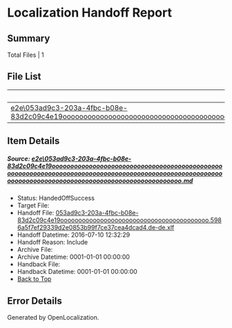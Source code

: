 # <a name='report-top'></a> Localization Handoff Report

## Summary
 Total Files | 1

## File List
 Source File | Status | Details 
 ----------- | ------ | ------- 
 [e2e\053ad9c3-203a-4fbc-b08e-83d2c09c4e19ooooooooooooooooooooooooooooooooooooooooooooooooooooooooooooooooooooooooooooooooooooooooooooooooooooooooooooooooooooooooooooooooooooooooooooooooooooooo.md](https://github.com/OpenLocalizationTestOrg/oltest/blob/834708e2bc07155d2ea7382911f1471e978edc34/e2e/053ad9c3-203a-4fbc-b08e-83d2c09c4e19ooooooooooooooooooooooooooooooooooooooooooooooooooooooooooooooooooooooooooooooooooooooooooooooooooooooooooooooooooooooooooooooooooooooooooooooooooooooo.md) | HandedOffSuccess | [Details](#23d4e45b690efbfdc394524d562d060c408cfa0e1)

## Item Details
##### <a name='23d4e45b690efbfdc394524d562d060c408cfa0e1'></a> Source: [e2e\053ad9c3-203a-4fbc-b08e-83d2c09c4e19ooooooooooooooooooooooooooooooooooooooooooooooooooooooooooooooooooooooooooooooooooooooooooooooooooooooooooooooooooooooooooooooooooooooooooooooooooooooo.md](https://github.com/OpenLocalizationTestOrg/oltest/blob/834708e2bc07155d2ea7382911f1471e978edc34/e2e/053ad9c3-203a-4fbc-b08e-83d2c09c4e19ooooooooooooooooooooooooooooooooooooooooooooooooooooooooooooooooooooooooooooooooooooooooooooooooooooooooooooooooooooooooooooooooooooooooooooooooooooooo.md)
* Status: HandedOffSuccess
* Target File: 
* Handoff File: [053ad9c3-203a-4fbc-b08e-83d2c09c4e19ooooooooooooooooooooooooooooooooooooooooo.5986a5f7ef29339d2e0853b99f7ce37cea4dcad4.de-de.xlf](https://github.com/OpenLocalizationTestOrg/olhandoff-e2e/blob/cc02329e9d81641b7ee5eac196e793dd4e06a08b/ol-handoff/OpenLocalizationTestOrg/oltest-dede-fly/ci/ht/053ad9c3-203a-4fbc-b08e-83d2c09c4e19ooooooooooooooooooooooooooooooooooooooooo.5986a5f7ef29339d2e0853b99f7ce37cea4dcad4.de-de.xlf)
* Handoff Datetime: 2016-07-10 12:32:29
* Handoff Reason: Include
* Archive File: 
* Archive Datetime: 0001-01-01 00:00:00
* Handback File: 
* Handback Datetime: 0001-01-01 00:00:00
* [Back to Top](#report-top)


## Error Details

Generated by OpenLocalization.
